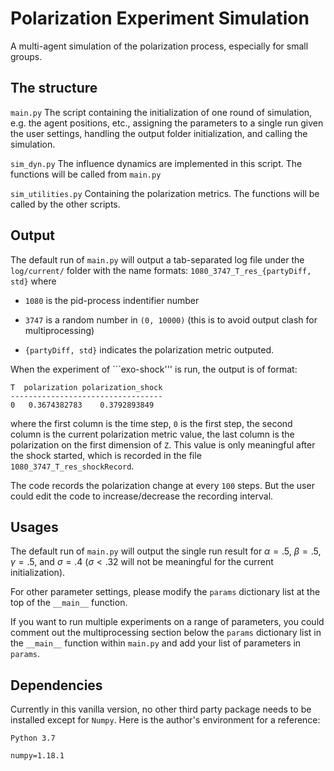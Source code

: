  
# Polarization Experiment Simulation

A multi-agent simulation of the polarization process, especially for small groups. 


## The structure


```main.py``` The script containing the initialization of one round of simulation, e.g. the agent positions, etc., assigning the parameters to a single run given the user settings, handling the output folder initialization, and calling the simulation. 


```sim_dyn.py``` The influence dynamics are implemented in this script. The functions will be called from ```main.py```


```sim_utilities.py``` Containing the polarization metrics. The functions will be called by the other scripts. 


## Output 

The default run of ```main.py``` will output a tab-separated log file under the ```log/current/``` folder with the name formats: ```1080_3747_T_res_{partyDiff, std}``` where


* ```1080``` is the pid-process indentifier number

* ```3747``` is a random number in ```(0, 10000)``` (this is to avoid output clash for multiprocessing) 

* ```{partyDiff, std}``` indicates the polarization metric outputed. 

When the experiment of ```exo-shock''' is run, the output is of format:

```
T  polarization polarization_shock
----------------------------------
0	0.3674382783	0.3792893849

```
where the first column is the time step, ```0``` is the first step,
the second column is the current polarization metric value, 
the last column is the polarization on the first dimension of ```Z```. This value is only meaningful after the shock started, which is recorded in the file ```1080_3747_T_res_shockRecord```.

The code records the polarization change at every ```100``` steps. But the user could edit the code to increase/decrease the recording interval. 


## Usages

The default run of ```main.py``` will output the single run result for $\alpha=.5$, $\beta=.5$, $\gamma=.5$, and $\sigma=.4$ ($\sigma<.32$ will not be meaningful for the current initialization).

For other parameter settings, please modify the ```params``` dictionary list at the top of the ```__main__``` function. 

If you want to run multiple experiments on a range of parameters, you could comment out the multiprocessing section below the ```params``` dictionary list in the ```__main__``` function within ```main.py``` and add your list of parameters in ```params```.  



## Dependencies

Currently in this vanilla version, no other third party package needs to be installed except for ```Numpy```. Here is the author's environment for a reference:

```
Python 3.7

numpy=1.18.1

```

